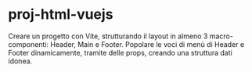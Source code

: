 # proj-html-vuejs

Creare un progetto con Vite, strutturando il layout in almeno 3 macro-componenti: Header, Main e Footer.
Popolare le voci di menù di Header e Footer dinamicamente, tramite delle props, creando una struttura dati idonea.
